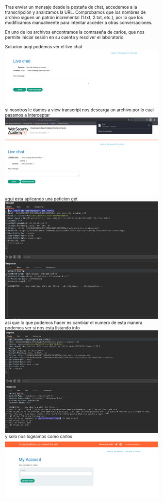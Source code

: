 Tras enviar un mensaje desde la pestaña de chat, accedemos a la transcripción y analizamos la URL. Comprobamos que los nombres de archivo siguen un patrón incremental (1.txt, 2.txt, etc.), por lo que los modificamos manualmente para intentar acceder a otras conversaciones.

En uno de los archivos encontramos la contraseña de carlos, que nos permite iniciar sesión en su cuenta y resolver el laboratorio.

Solucion
auqi podemos ver el live chat
![Pasted_image_20250815185025.png](/Imagenes/Pasted_image_20250815185025.png)
si nosotros le damos a view transcript nos descarga un archivo por lo cual pasamos a interceptar
![Pasted_image_20250815185201.png](/Imagenes/Pasted_image_20250815185201.png)
aqui esta aplicando una peticion get
![Pasted_image_20250815185330.png](/Imagenes/Pasted_image_20250815185330.png)
asi que lo que podemos hacer es cambiar el numero de esta manera podemos ver si nos esta listando info
![Pasted_image_20250815185548.png](/Imagenes/Pasted_image_20250815185548.png)
y solo nos logeamos como carlos
![Pasted_image_20250815185651.png](/Imagenes/Pasted_image_20250815185651.png)

